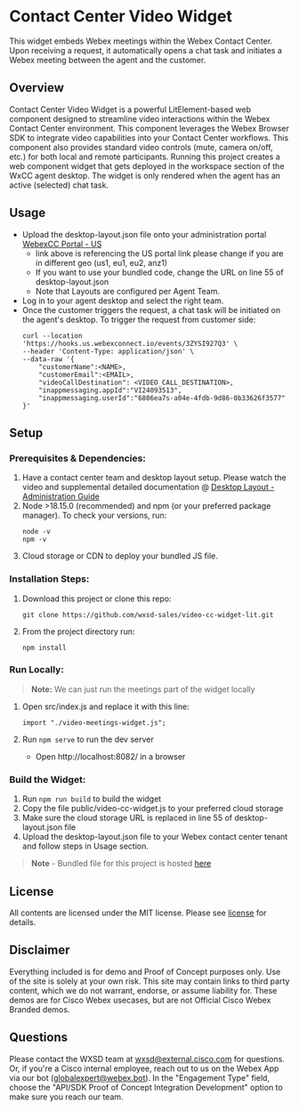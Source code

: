 <!-- __________________________________________________ Basic Repo Steps ___________________________________________________________________________ -->

<!-- # Repo-Template
This is an Internal WXSD Template to be used for GitHub Repos moving forward. Follow the steps below: For extended details, visit https://cisco.sharepoint.com/:w:/r/sites/WXSD-WebexSolutionsDevelopment/Shared%20Documents/Onboarding%20Instructions%20%26%20Guides/Github%20%26%20Security/Github%20Readme%20Detailed%20Standards.docx?d=wba3225a5102341cf874d319d3f334b9b&csf=1&web=1&e=yggr2S



<!--   Step 1) Name your repository: Repo Name must ALWAYS end with "bot", "embeddedapp: or "macro"
      Examples: "<insert repo name>-bot", "<insert repo name>-embeddedapp", "<insert repo name>macro"



~3 words, kebab case, use words to indicate what it does. Visit https://github.com/wxsd-sales/readme-template/blob/master/README.md for more details
-->

<!--  Step 2) Add One sentence description to your repository: Copy/Paste from Webex Labs Card sentence.
       Example: "Redirect an Auto Attendant caller to an SMS conversation to alleviate Call Queue Agent responsibilities."
-->

<!--  Step 3) Add at least 1 tag to the repo: Indicating if it’s a “bot”, “macro” or “embeddedapp”.
                 *Additional tags are allowed: should be lowercase and hyphenated for spaces.
                Repo does not use “macros” as a tag (use “macro” instead)
-->

<!--  Step 4) MAKE SURE an MIT license is included in your Repository. If another license is needed, verify with management. This is for legal reasons.
-->

<!--  Step 4) Use following Template to copy/paste your details below in place of the directions
Make sure you include the "Keep this here" portions (it is for legal, and security infosec reasons).
-->

<!-- _________________________________________________________ Actual Template Starts Below ___________________________________________________________ -->

# Contact Center Video Widget

This widget embeds Webex meetings within the Webex Contact Center. Upon receiving a request, it automatically opens a chat task and initiates a Webex meeting between the agent and the customer.

## Overview

Contact Center Video Widget is a powerful LitElement-based web component designed to streamline video interactions within the Webex Contact Center environment. This component leverages the Webex Browser SDK to integrate video capabilities into your Contact Center workflows.
This component also provides standard video controls (mute, camera on/off, etc.) for both local and remote participants. Running this project creates a web component widget that gets deployed in the workspace section of the WxCC agent desktop. The widget is only rendered when the agent has an active (selected) chat task.

## Usage

- Upload the desktop-layout.json file onto your administration portal [WebexCC Portal - US](https://portal-v2.wxcc-us1.cisco.com/portal/home)
  - link above is referencing the US portal link please change if you are in different geo (us1, eu1, eu2, anz1)
  - If you want to use your bundled code, change the URL on line 55 of desktop-layout.json
  - Note that Layouts are configured per Agent Team.
- Log in to your agent desktop and select the right team.
- Once the customer triggers the request, a chat task will be initiated on the agent's desktop. To trigger the request from customer side:
  ```
  curl --location 'https://hooks.us.webexconnect.io/events/3ZYSI927Q3' \
  --header 'Content-Type: application/json' \
  --data-raw '{
      "customerName":<NAME>,
      "customerEmail":<EMAIL>,
      "videoCallDestination": <VIDEO_CALL_DESTINATION>,
      "inappmessaging.appId":"VI24093513",
      "inappmessaging.userId":"6806ea7s-a04e-4fdb-9d86-0b33626f3577"
  }'
  ```

## Setup

### Prerequisites & Dependencies:

1.  Have a contact center team and desktop layout setup. Please watch the video and supplemental detailed documentation @ [Desktop Layout - Administration Guide](https://help.webex.com/en-us/article/n5595zd/Webex-Contact-Center-Setup-and-Administration-Guide#topic_8230815F4023699032326F948C3F1495)
2.  Node >18.15.0 (recommended) and npm (or your preferred package manager). To check your versions, run:
    ```
    node -v
    npm -v
    ```
3.  Cloud storage or CDN to deploy your bundled JS file.

<!-- GETTING STARTED -->

### Installation Steps:

1.  Download this project or clone this repo:
    ```
    git clone https://github.com/wxsd-sales/video-cc-widget-lit.git
    ```

2.  From the project directory run:
    ```
    npm install
    ```

### Run Locally:

> **Note:** We can just run the meetings part of the widget locally

1.  Open src/index.js and replace it with this line:
    ```
    import "./video-meetings-widget.js";
    ```

2.  Run `npm serve` to run the dev server
    - Open http://localhost:8082/ in a browser

### Build the Widget:

1.  Run `npm run build` to build the widget
2.  Copy the file public/video-cc-widget.js to your preferred cloud storage
3.  Make sure the cloud storage URL is replaced in line 55 of desktop-layout.json file
4.  Upload the desktop-layout.json file to your Webex contact center tenant and follow steps in Usage section.

> **Note** - Bundled file for this project is hosted [here](https://wxsd-sales.github.io/video-cc-widget-lit/public/video-cc-widget.js)

## License

<!-- MAKE SURE an MIT license is included in your Repository. If another license is needed, verify with management. This is for legal reasons.-->

<!-- Keep the following statement -->

All contents are licensed under the MIT license. Please see [license](LICENSE) for details.

## Disclaimer

<!-- Keep the following here -->

Everything included is for demo and Proof of Concept purposes only. Use of the site is solely at your own risk. This site may contain links to third party content, which we do not warrant, endorse, or assume liability for. These demos are for Cisco Webex usecases, but are not Official Cisco Webex Branded demos.

## Questions

Please contact the WXSD team at [wxsd@external.cisco.com](mailto:wxsd@external.cisco.com?subject=RepoName) for questions. Or, if you're a Cisco internal employee, reach out to us on the Webex App via our bot (globalexpert@webex.bot). In the "Engagement Type" field, choose the "API/SDK Proof of Concept Integration Development" option to make sure you reach our team.
